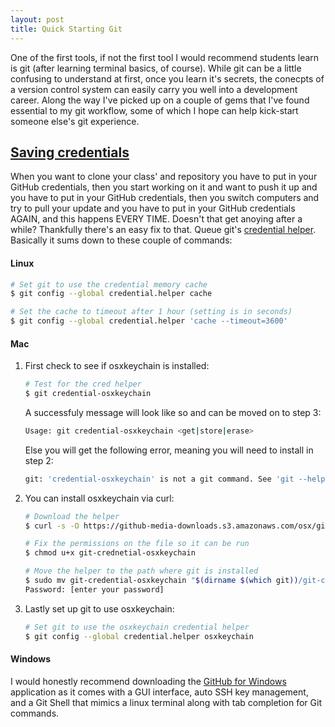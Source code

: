 ```yaml
---
layout: post
title: Quick Starting Git
---
```


One of the first tools, if not the first tool I would recommend students learn is git (after learning terminal basics, of course). While git can be a little confusing to understand at first, once you learn it's secrets, the conecpts of a version control system can easily carry you well into a development career. Along the way I've picked up on a couple of gems that I've found essential to my git workflow, some of which I hope can help kick-start someone else's git experience.

## [Saving credentials](https://help.github.com/articles/set-up-git/#next-steps-authenticating-with-github-from-git)

When you want to clone your class' and repository you have to put in your GitHub credentials, then you start working on it and want to push it up and you have to put in your GitHub credentials, then you switch computers and try to pull your update and you have to put in your GitHub credentials AGAIN, and this happens EVERY TIME. Doesn't that get anoying after a while? Thankfully there's an easy fix to that. Queue git's [credential helper](https://help.github.com/articles/caching-your-github-password-in-git/#platform-mac). Basically it sums down to these couple of commands:

#### Linux
``` bash
# Set git to use the credential memory cache
$ git config --global credential.helper cache

# Set the cache to timeout after 1 hour (setting is in seconds)
$ git config --global credential.helper 'cache --timeout=3600'
```

#### Mac
1. First check to see if osxkeychain is installed:

    ``` bash
    # Test for the cred helper
    $ git credential-osxkeychain
    ```

    A successfuly message will look like so and can be moved on to step 3:

    ``` bash
    Usage: git credential-osxkeychain <get|store|erase>
    ```

    Else you will get the following error, meaning you will need to install in step 2:

    ``` bash
    git: 'credential-osxkeychain' is not a git command. See 'git --help'.
    ```

2. You can install osxkeychain via curl:

    ``` bash
    # Download the helper
    $ curl -s -O https://github-media-downloads.s3.amazonaws.com/osx/git-credential-osxkeychain

    # Fix the permissions on the file so it can be run
    $ chmod u+x git-crednetial-osxkeychain

    # Move the helper to the path where git is installed
    $ sudo mv git-credential-osxkeychain "$(dirname $(which git))/git-credential-osxkeychain"
    Password: [enter your password]
    ```

3. Lastly set up git to use osxkeychain:

    ``` bash
    # Set git to use the osxkeychain credential helper
    $ git config --global credential.helper osxkeychain
    ```

#### Windows
I would honestly recommend downloading the [GitHub for Windows](https://windows.github.com/) application as it comes with a GUI interface, auto SSH key management, and a Git Shell that mimics a linux terminal along with tab completion for Git commands.
